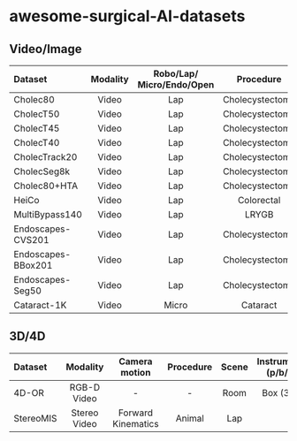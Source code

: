 # awesome-surgical-AI-datasets
## Video/Image

| Dataset | Modality | Robo/Lap/ Micro/Endo/Open | Procedure | Instrument (p/b/f) | Instrument ID | Target (p/b/f) | Verb (s/b/p) | Triplet | Phase | N cases | Link |
|:--------|:-----:|:---:|:---------------:|:--------:|:-:|:--------:|:--------:|:-:|:--:|:--:|:-----|  
| Cholec80      | Video | Lap | Cholecystectomy | Frame | Y | N        | N        | N | Y | 80 | link |
| CholecT50     | Video | Lap | Cholecystectomy | Frame | Y | Frame | Frame | Y | N | 50 | link |
| CholecT45     | Video | Lap | Cholecystectomy | Frame | Y | Frame | Frame | Y | N | 45 | link |
| CholecT40     | Video | Lap | Cholecystectomy | Frame | Y | Frame | Frame | Y | N | 40 | link |
| CholecTrack20 | Video | Lap | Cholecystectomy | Box   | Y | N     | N     | N | Y | 20 | link |
| CholecSeg8k   | Video | Lap | Cholecystectomy | Pixel | Y | Pixel | N     | N | N | 17 | link |
| Cholec80+HTA  | Video | Lap | Cholecystectomy | N     | N | N     | N     | N | Y | 80 | [link](https://github.com/bnamazi/HTA_3D_CNN/tree/master/data/All_chole80_annotations) |
| HeiCo         | Video | Lap | Colorectal      | Pixel | N | N     | N     | N | Y | 30 | [link](https://www.synapse.org/#!Synapse:syn21903917/wiki/601992) |
| MultiBypass140 | Video | Lap | LRYGB      | N | N | N     | N     | N | Y | 140 | [link]([https://www.synapse.org/#!Synapse:syn21903917/wiki/601992](https://github.com/CAMMA-public/MultiBypass140)https://github.com/CAMMA-public/MultiBypass140) |
| Endoscapes-CVS201 | Video | Lap | Cholecystectomy | N | N | N | N | N | N | 201 | [link](https://github.com/CAMMA-public/Endoscapes) |
| Endoscapes-BBox201 | Video | Lap | Cholecystectomy | Box | Y | Box | N | N | N | 201 | [link](https://github.com/CAMMA-public/Endoscapes) |
| Endoscapes-Seg50 | Video | Lap | Cholecystectomy | Pixel | Y | Pixel | N | N | N | 50 | [link](https://github.com/CAMMA-public/Endoscapes) |
| Cataract-1K      | Video | Micro | Cataract      | Pixel | Y | Pixel | N | N | Y | 1000 | [link](https://github.com/Negin-Ghamsarian/Cataract-1K) |



## 3D/4D

| Dataset | Modality      | Camera motion | Procedure | Scene | Instrument (p/b/f) | Instrument ID | Human (p/b/f) | Verb     | Triplet | Phase | Scene graph | N cases | Link |
|:--------|:-------------:|:-------------:|:---------:|:-----:|:------------------:|:-------------:|:-------------:|:--------:|:-------:|:-----:|:-----------:|:-------:|:----:| 
| 4D-OR   | RGB-D Video   |  -            |  -        | Room  |   Box (3D)         |               | Box (6D)      | Role     | N       | Y     | Y           |6734     | [link](https://github.com/egeozsoy/4D-OR) |
| StereoMIS| Stereo Video | Forward Kinematics | Animal | Lap |                    |               |               |          |         |       |             | 11      |  [link](https://zenodo.org/records/7727692)|
